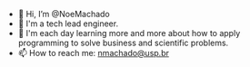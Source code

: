 - 👋 Hi, I’m @NoeMachado
- 👀 I'm a tech lead engineer.
- 🌱 I'm each day learning more and more about how to apply programming to solve business and scientific problems.
- 📫 How to reach me: nmachado@usp.br

<!---
NoeMachado/NoeMachado is a ✨ special ✨ repository because its `README.md` (this file) appears on your GitHub profile.
You can click the Preview link to take a look at your changes.
--->
